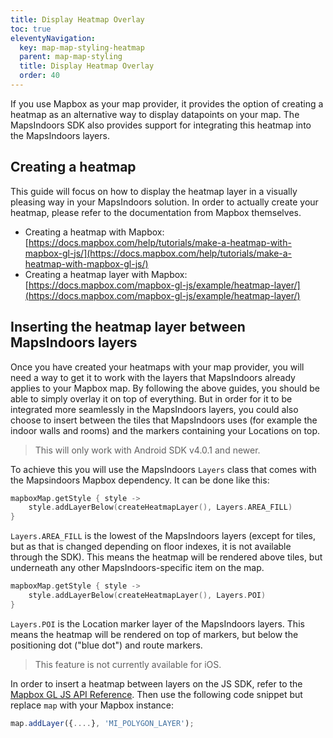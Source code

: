 ```yaml
---
title: Display Heatmap Overlay
toc: true
eleventyNavigation:
  key: map-map-styling-heatmap
  parent: map-map-styling
  title: Display Heatmap Overlay
  order: 40
---
```


If you use Mapbox as your map provider, it provides the option of creating a heatmap as an alternative way to display datapoints on your map. The MapsIndoors SDK also provides support for integrating this heatmap into the MapsIndoors layers.

## Creating a heatmap

This guide will focus on how to display the heatmap layer in a visually pleasing way in your MapsIndoors solution. In order to actually create your heatmap, please refer to the documentation from Mapbox themselves.

* Creating a heatmap with Mapbox: [https://docs.mapbox.com/help/tutorials/make-a-heatmap-with-mapbox-gl-js/](https://docs.mapbox.com/help/tutorials/make-a-heatmap-with-mapbox-gl-js/)
* Creating a heatmap layer with Mapbox: [https://docs.mapbox.com/mapbox-gl-js/example/heatmap-layer/](https://docs.mapbox.com/mapbox-gl-js/example/heatmap-layer/)

## Inserting the heatmap layer between MapsIndoors layers

Once you have created your heatmaps with your map provider, you will need a way to get it to work with the layers that MapsIndoors already applies to your Mapbox map. By following the above guides, you should be able to simply overlay it on top of everything. But in order for it to be integrated more seamlessly in the MapsIndoors layers, you could also choose to insert between the tiles that MapsIndoors uses (for example the indoor walls and rooms) and the markers containing your Locations on top.

<mi-tabs>
<mi-tab label="Android" tab-for="android"></mi-tab>
<mi-tab label="iOS" tab-for="ios"></mi-tab>
<mi-tab label="Web" tab-for="web"></mi-tab>
<mi-tab-panel id="android">

> This will only work with Android SDK v4.0.1 and newer.

To achieve this you will use the MapsIndoors `Layers` class that comes with the Mapsindoors Mapbox dependency. It can be done like this:

```kotlin
mapboxMap.getStyle { style ->
    style.addLayerBelow(createHeatmapLayer(), Layers.AREA_FILL)
}
```

`Layers.AREA_FILL` is the lowest of the MapsIndoors layers (except for tiles, but as that is changed depending on floor indexes, it is not available through the SDK). This means the heatmap will be rendered above tiles, but underneath any other MapsIndoors-specific item on the map.

```kotlin
mapboxMap.getStyle { style ->
    style.addLayerBelow(createHeatmapLayer(), Layers.POI)
}
```

`Layers.POI` is the Location marker layer of the MapsIndoors layers. This means the heatmap will be rendered on top of markers, but below the positioning dot ("blue dot") and route markers.

</mi-tab-panel>
<mi-tab-panel id="ios">

> This feature is not currently available for iOS.

</mi-tab-panel>
<mi-tab-panel id="web">

In order to insert a heatmap between layers on the JS SDK, refer to the [Mapbox GL JS API Reference](https://docs.mapbox.com/mapbox-gl-js/api/map/#map#addlayer). Then use the following code snippet but replace `map` with your Mapbox instance:

```js
map.addLayer({....}, 'MI_POLYGON_LAYER');
```

</mi-tab-panel>
</mi-tabs>
